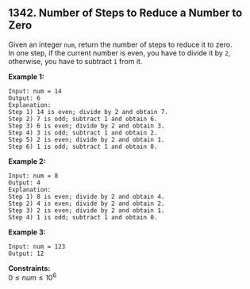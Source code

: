 ## 1342. Number of Steps to Reduce a Number to Zero  

Given an integer `num`, return the number of steps to reduce it to zero.   
In one step, if the current number is even, you have to divide it by `2`, otherwise, you have to subtract `1` from it.   


__Example 1:__  
```
Input: num = 14
Output: 6
Explanation: 
Step 1) 14 is even; divide by 2 and obtain 7. 
Step 2) 7 is odd; subtract 1 and obtain 6.
Step 3) 6 is even; divide by 2 and obtain 3. 
Step 4) 3 is odd; subtract 1 and obtain 2. 
Step 5) 2 is even; divide by 2 and obtain 1. 
Step 6) 1 is odd; subtract 1 and obtain 0.
```


__Example 2:__
```
Input: num = 8
Output: 4
Explanation: 
Step 1) 8 is even; divide by 2 and obtain 4. 
Step 2) 4 is even; divide by 2 and obtain 2. 
Step 3) 2 is even; divide by 2 and obtain 1. 
Step 4) 1 is odd; subtract 1 and obtain 0.
```


__Example 3:__  
```
Input: num = 123
Output: 12
```


__Constraints:__  
$0 \leqslant num \leqslant 10^6$  

